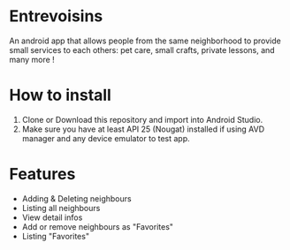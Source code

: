 # Entrevoisins

An android app that allows people from the same neighborhood to provide small services to each others: pet care, small crafts, private lessons, and many more !

# How to install

1. Clone or Download this repository and import into Android Studio.
2. Make sure you have at least API 25 (Nougat) installed if using AVD manager and any device emulator to test app.

# Features

- Adding & Deleting neighbours
- Listing all neighbours
- View detail infos
- Add or remove neighbours as "Favorites"
- Listing "Favorites"